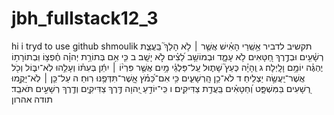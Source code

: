 # jbh_fullstack12_3
hi
i tryd to use github
shmoulik תקשיב לדביר
 אַ֥שְֽׁרֵי הָאִ֗ישׁ    אֲשֶׁ֤ר ׀ לֹ֥א הָלַךְ֮ בַּֽעֲצַ֪ת רְשָׁ֫עִ֥ים
וּבְדֶ֣רֶךְ חַ֭טָּאִים לֹ֥א עָמָ֑ד    וּבְמוֹשַׁ֥ב לֵ֝צִ֗ים לֹ֣א יָשָֽׁב׃
ב כִּ֤י אִ֥ם בְּתוֹרַ֥ת יְהוָ֗ה חֶ֫פְצ֥וֹ    וּֽבְתוֹרָת֥וֹ יֶהְגֶּ֗ה יוֹמָ֥ם וָלָֽיְלָה׃
ג וְֽהָיָ֗ה    כְּעֵץ֮ שָׁת֪וּל עַֽל־פַּלְגֵ֫י מָ֥יִם
אֲשֶׁ֤ר פִּרְי֨וֹ ׀ יִתֵּ֬ן בְּעִתּ֗וֹ וְעָלֵ֥הוּ לֹֽא־יִבּ֑וֹל    וְכֹ֖ל אֲשֶׁר־יַֽעֲשֶׂ֣ה יַצְלִֽיחַ׃
ד לֹא־כֵ֥ן הָֽרְשָׁעִ֑ים    כִּ֥י אִם־כַּ֝מֹּ֗ץ אֲֽשֶׁר־תִּדְּפֶ֥נּוּ רֽוּחַ׃
ה עַל־כֵּ֤ן ׀ לֹֽא־יָקֻ֣מוּ רְ֭שָׁעִים בַּמִּשְׁפָּ֑ט    וְ֝חַטָּאִ֗ים בַּֽעֲדַ֥ת צַדִּיקִֽים׃
ו כִּֽי־יוֹדֵ֣עַ יְ֭הוָה דֶּ֣רֶךְ צַדִּיקִ֑ים    וְדֶ֖רֶךְ רְשָׁעִ֣ים תֹּאבֵֽד׃
תודה אהרון